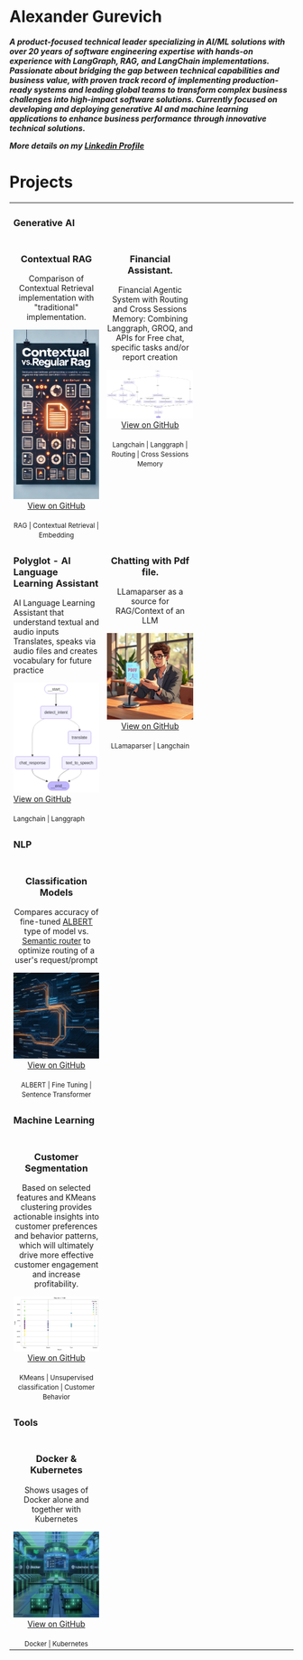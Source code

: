 # Alexander Gurevich
***A product-focused technical leader specializing in AI/ML solutions with over 20 years of 
 software engineering expertise with hands-on experience with LangGraph, RAG, and 
 LangChain implementations. Passionate about bridging the gap between 
 technical capabilities and business value, with proven track record of implementing 
 production-ready  systems and leading global teams to transform complex business 
 challenges into high-impact software solutions. Currently focused on developing and 
 deploying generative AI and machine learning applications to enhance business performance 
 through innovative technical solutions.***

***More details on my [Linkedin Profile](https://www.linkedin.com/in/alexandergurevich/)***

# Projects
<table>
  <tr>
    <td> <h3><div>Generative AI</div></h3></td>
  </tr>
  <tr>
   <td align="center" valign="top" width="33%">
      <h3>Contextual RAG</h3>
      <p> Comparison of Contextual Retrieval implementation with "traditional" implementation.
      </p>
      <img src="assets/context_vs_regular_rag.png" width="100%" alt="graph">
      <br>
      <a href="https://github.com/agdev/RAG/tree/main/ContextRetrieval">View on GitHub</a>
      <br><br>
      <small>RAG | Contextual Retrieval | Embedding</small>
    </td>   
    <td align="center" valign="top" width="33%">
      <h3>Financial Assistant.</h3>
      <p> Financial Agentic System with Routing and Cross Sessions Memory: Combining Langgraph, GROQ, and APIs for  Free chat, specific tasks and/or report creation
      </p>
      <img src="assets/financial_asstant_graph.png" width="100%" alt="graph">
      <br>
      <a href="https://github.com/agdev/Langgraph/tree/main/FinancialAssistant">View on GitHub</a>
      <br><br>
      <small>Langchain | Langgraph | Routing | Cross Sessions Memory</small>
    </td>
  </tr>
  <tr>
  <td valign="top">
    <h3>Polyglot - AI Language Learning Assistant</h3>
      <p> 
        AI Language Learning Assistant that understand textual and audio inputs
        Translates, speaks via audio files and creates vocabulary for future practice
      </p>
      <img src="assets/polyglot_workflow.png" width="100%" alt="graph">
      <br>
      <a href="https://github.com/agdev/polyglot">View on GitHub</a>
      <br><br>
      <small>Langchain | Langgraph </small>
    </td>
    <!-- <td align="center" valign="top" width="33%">
      <h3>Financial Report.</h3>
      <p> Financial Agentic System: Combining Langgraph, Langchain, GROQ, and APIs for Intelligent Financial Analysis
      </p>
      <img src="assets/financial_data_report_graph.png" width="100%" alt="graph">
      <br>
      <a href="https://github.com/agdev/Langgraph/tree/main/FinancialReport">View on GitHub</a>
      <br><br>
      <small>Langchain | Langgraph</small>
    </td>    -->    
    <td align="center" valign="top" width="33%">
      <h3>Chatting with Pdf file. </h3>
      <p>LLamaparser as a source for RAG/Context of an LLM</p>
      <img src="assets/ChatWithPdf.png" width="100%" alt="regression exploration">
      <br>
      <a href="https://github.com/agdev/Llamaindex.git">View on GitHub</a>
      <br><br>
      <small>LLamaparser | Langchain</small>
    </td>
  </tr>  
  
   <tr>
    <td> <h3><div>NLP</div></h3> </td>    
    <tr>
    <td align="center" width="33%">
      <h3>Classification Models</h3>
      <p>Compares accuracy of fine-tuned 
      <a href="https://arxiv.org/abs/1909.11942">ALBERT</a> type of model vs. 
      <a href="https://github.com/aurelio-labs/semantic-router/">Semantic router</a> to optimize routing of a user's request/prompt</p>
      <img src="assets/Routing.png" width="100%" alt="Customer Clustering">
      <br>
      <a href="https://github.com/agdev/Routing">View on GitHub</a>
      <br><br>
      <small>ALBERT | Fine Tuning | Sentence Transformer</small>
    </td>   
    <td> 
    </td>    
    <td> 
    </td>    
  </tr>
  </tr>
  <tr>
    <td> <h3><div>Machine Learning</div></h3> </td>
  </tr>
  <tr>
    <td align="center" width="33%">
      <h3>Customer Segmentation</h3>
      <p>Based on selected features and KMeans clustering provides actionable insights into customer preferences and behavior patterns, which will ultimately drive more effective customer engagement and increase profitability.</p>
      <img src="assets/Region_vs_Profit_Clustering.png" width="100%" alt="Customer Clustering">
      <br>
      <a href="https://github.com/SuperDataScience-Community-Projects/SDS-CP008-superstore-customer-segmentation.git/notebooks/alex">View on GitHub</a>
      <br><br>
      <small>KMeans | Unsupervised classification | Customer Behavior</small>
    </td>
    <td></td>
    <td></td>
  </tr>
  <tr>
    <td> <h3><div>Tools</div></h3> </td>
  </tr>
  <tr>    
    <td align="center" width="33%">
      <h3>Docker & Kubernetes</h3>
      <p>Shows usages of Docker alone and together with Kubernetes</p>
      <img src="assets/DockerKubernetes.png" width="100%" alt="regression exploration">
      <br>
      <a href="https://github.com/agdev/Docker_Kubern.git">View on GitHub</a>
      <br><br>
      <small>Docker | Kubernetes </small>
    </td>
    <td></td>
    <td></td>
  </tr>
 </table>

